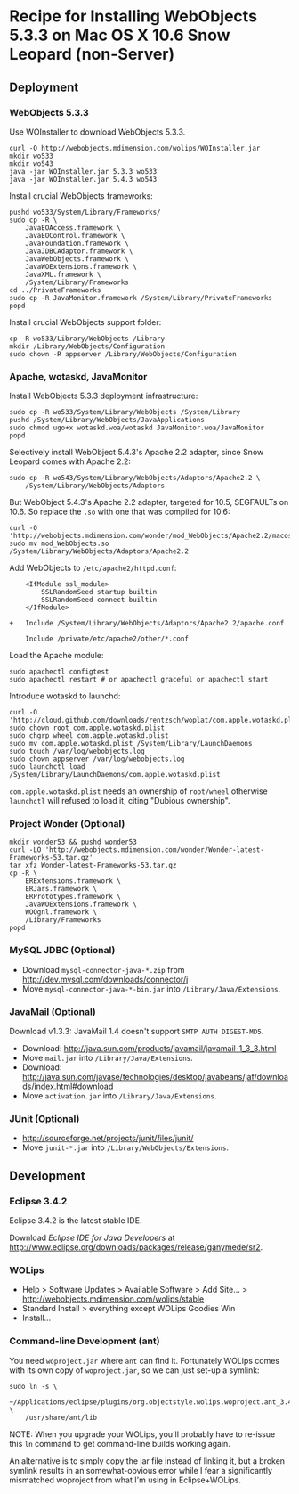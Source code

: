 # Recipe for Installing WebObjects 5.3.3 on Mac OS X 10.6 Snow Leopard (non-Server)

## Deployment

### WebObjects 5.3.3

Use WOInstaller to download WebObjects 5.3.3.

	curl -O http://webobjects.mdimension.com/wolips/WOInstaller.jar
	mkdir wo533
	mkdir wo543
	java -jar WOInstaller.jar 5.3.3 wo533
	java -jar WOInstaller.jar 5.4.3 wo543

Install crucial WebObjects frameworks:

	pushd wo533/System/Library/Frameworks/
	sudo cp -R \
		JavaEOAccess.framework \
		JavaEOControl.framework \
		JavaFoundation.framework \
		JavaJDBCAdaptor.framework \
		JavaWebObjects.framework \
		JavaWOExtensions.framework \
		JavaXML.framework \
		/System/Library/Frameworks
	cd ../PrivateFrameworks
	sudo cp -R JavaMonitor.framework /System/Library/PrivateFrameworks
	popd

Install crucial WebObjects support folder:

	cp -R wo533/Library/WebObjects /Library
	mkdir /Library/WebObjects/Configuration
	sudo chown -R appserver /Library/WebObjects/Configuration

### Apache, wotaskd, JavaMonitor

Install WebObjects 5.3.3 deployment infrastructure:

	sudo cp -R wo533/System/Library/WebObjects /System/Library
	pushd /System/Library/WebObjects/JavaApplications
	sudo chmod ugo+x wotaskd.woa/wotaskd JavaMonitor.woa/JavaMonitor
	popd

Selectively install WebObject 5.4.3's Apache 2.2 adapter, since Snow Leopard comes with Apache 2.2:

	sudo cp -R wo543/System/Library/WebObjects/Adaptors/Apache2.2 \
		/System/Library/WebObjects/Adaptors

But WebObject 5.4.3's Apache 2.2 adapter, targeted for 10.5, SEGFAULTs on 10.6. So replace the `.so` with one that was compiled for 10.6:

	curl -O 'http://webobjects.mdimension.com/wonder/mod_WebObjects/Apache2.2/macosx/10.6/mod_WebObjects.so'
	sudo mv mod_WebObjects.so /System/Library/WebObjects/Adaptors/Apache2.2

Add WebObjects to `/etc/apache2/httpd.conf`:

	    <IfModule ssl_module>
	    	SSLRandomSeed startup builtin
	    	SSLRandomSeed connect builtin
	    </IfModule>
	
	+   Include /System/Library/WebObjects/Adaptors/Apache2.2/apache.conf
	
	    Include /private/etc/apache2/other/*.conf

Load the Apache module:

	sudo apachectl configtest
	sudo apachectl restart # or apachectl graceful or apachectl start

Introduce wotaskd to launchd:

	curl -O 'http://cloud.github.com/downloads/rentzsch/woplat/com.apple.wotaskd.plist'
	sudo chown root com.apple.wotaskd.plist
	sudo chgrp wheel com.apple.wotaskd.plist
	sudo mv com.apple.wotaskd.plist /System/Library/LaunchDaemons
	sudo touch /var/log/webobjects.log
	sudo chown appserver /var/log/webobjects.log
	sudo launchctl load /System/Library/LaunchDaemons/com.apple.wotaskd.plist

`com.apple.wotaskd.plist` needs an ownership of `root/wheel` otherwise `launchctl` will refused to load it, citing "Dubious ownership".

### Project Wonder (Optional)

	mkdir wonder53 && pushd wonder53
	curl -LO 'http://webobjects.mdimension.com/wonder/Wonder-latest-Frameworks-53.tar.gz'
	tar xfz Wonder-latest-Frameworks-53.tar.gz
	cp -R \
		ERExtensions.framework \
		ERJars.framework \
		ERPrototypes.framework \
		JavaWOExtensions.framework \
		WOOgnl.framework \
		/Library/Frameworks
	popd

### MySQL JDBC (Optional)

* Download `mysql-connector-java-*.zip` from <http://dev.mysql.com/downloads/connector/j>
* Move `mysql-connector-java-*-bin.jar` into `/Library/Java/Extensions`.

### JavaMail (Optional)

Download v1.3.3: JavaMail 1.4 doesn't support `SMTP AUTH DIGEST-MD5`.

* Download: <http://java.sun.com/products/javamail/javamail-1_3_3.html>
* Move `mail.jar` into `/Library/Java/Extensions`.
* Download: <http://java.sun.com/javase/technologies/desktop/javabeans/jaf/downloads/index.html#download>
* Move `activation.jar` into `/Library/Java/Extensions`.

### JUnit (Optional)

* <http://sourceforge.net/projects/junit/files/junit/>
* Move `junit-*.jar` into `/Library/WebObjects/Extensions`.

## Development

### Eclipse 3.4.2

Eclipse 3.4.2 is the latest stable IDE.

Download *Eclipse IDE for Java Developers* at <http://www.eclipse.org/downloads/packages/release/ganymede/sr2>.

### WOLips

* Help > Software Updates > Available Software > Add Site... > http://webobjects.mdimension.com/wolips/stable
* Standard Install > everything except WOLips Goodies Win
* Install...

### Command-line Development (ant)

You need `woproject.jar` where `ant` can find it. Fortunately WOLips comes with its own copy of `woproject.jar`, so we can just set-up a symlink:

	sudo ln -s \
		~/Applications/eclipse/plugins/org.objectstyle.wolips.woproject.ant_3.4.*/lib/woproject.jar \
		/usr/share/ant/lib

NOTE: When you upgrade your WOLips, you'll probably have to re-issue this `ln` command to get command-line builds working again.

An alternative is to simply copy the jar file instead of linking it, but a broken symlink results in an somewhat-obvious error while I fear a significantly mismatched woproject from what I'm using in Eclipse+WOLips.




